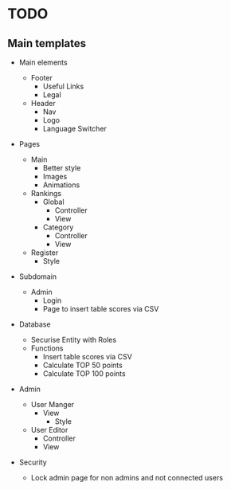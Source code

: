 # TODO

## Main templates
 + Main elements
   + Footer
      + Useful Links
      + Legal
   + Header
      + Nav
      + Logo
      + Language Switcher

 + Pages
   + Main 
      + Better style
      + Images
      + Animations
   + Rankings
      + Global
         + Controller
         + View
      + Category
         + Controller
         + View
   + Register
      + Style

 + Subdomain
   + Admin
      + Login 
      + Page to insert table scores via CSV

 + Database
   + Securise Entity with Roles
   + Functions
      + Insert table scores via CSV
      + Calculate TOP 50 points
      + Calculate TOP 100 points

 + Admin
   + User Manger
      + View
         + Style
   + User Editor
      + Controller
      + View

 + Security
   + Lock admin page for non admins and not connected users
